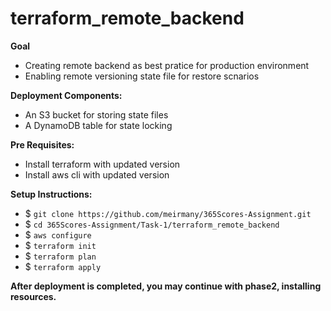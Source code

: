 # terraform_remote_backend

**Goal**
- Creating remote backend as best pratice for production environment
- Enabling remote versioning state file for restore scnarios 

**Deployment Components:**
- An S3 bucket for storing state files 
- A DynamoDB table for state locking 

**Pre Requisites:**
- Install terraform with updated version
- Install aws cli with updated version

**Setup Instructions:**
- $ `git clone https://github.com/meirmany/365Scores-Assignment.git` 
- $ `cd 365Scores-Assignment/Task-1/terraform_remote_backend`
- $ `aws configure`
- $ `terraform init`
- $ `terraform plan`
- $ `terraform apply`

**After deployment is completed, you may continue with phase2, installing resources.**
